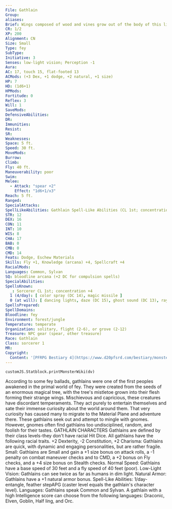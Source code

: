 ```yaml
---
File: Gathlain
Group: 
aliases: 
Brief: Wings composed of wood and vines grow out of the body of this lithesome fey.
CR: 1/2
XP: 200
Alignment: CN
Size: Small
Type: fey
SubType: 
Initiative: 3
Senses: low-light vision; Perception -1
Aura: 
AC: 17, touch 15, flat-footed 13
ACMods: (+3 Dex, +1 dodge, +2 natural, +1 size)
HP: 7
HD: (1d6+1)
HPMods: 
Fortitude: 0
Reflex: 3
Will: 1
SaveMods: 
DefensiveAbilities: 
DR: 
Immunities: 
Resist: 
SR: 
Weaknesses: 
Space: 5 ft.
Speed: 30 ft.
MoveMods: 
Burrow: 
Climb: 
Fly: 40 ft.
Maneuverability: poor
Swim: 
Melee: 
  - Attack: "spear +2"
    Effect: "1d6+1/x3"
Reach: 5 ft.
Ranged: 
SpecialAttacks: 
SpellLikeAbilities: Gathlain Spell-Like Abilities (CL 1st; concentration +4)  1/day-entangle, feather stepAPG   Bloodline Spell-Like Abilities (CL 1st; concentration +4)  6/day-laughing touch
STR: 12
DEX: 16
CON: 11
INT: 10
WIS: 8
CHA: 17
BAB: 0
CMB: 0
CMD: 14
Feats: Dodge, Eschew Materials
Skills: Fly +1, Knowledge (arcana) +4, Spellcraft +4
RacialMods: 
Languages: Common, Sylvan
SQ: bloodline arcana (+2 DC for compulsion spells)
SpecialAbilities: 
SpellsKnown:
  _: Sorcerer CL 1st; concentration +4
  1 (4/day): [ color spray (DC 14), magic missile ]
  0 (at will): [ dancing lights, daze (DC 15), ghost sound (DC 13), ray of frost ]
SpellsPrepared: 
SpellDomains: 
Bloodline: fey
Environment: forest/jungle
Temperature: temperate
Organization: solitary, flight (2-6), or grove (2-12)
Treasure: NPC gear (spear, other treasure)
Race: Gathlain
Class: sorcerer 1
MR: 
Copyright:
  Content: '[PFRPG Bestiary 4](https://www.d20pfsrd.com/bestiary/monster-listings/fey/gathlain/)'
---
```

```dataviewjs
customJS.Statblock.printMonsterWiki(dv)
```
According to some fey ballads, gathlains were one of the first peoples awakened in the primal world of fey. They were created from the seeds of an enormous magical tree, with the tree's mistletoe grown into their flesh forming their strange wings. Mischievous and capricious, these creatures have discordant temperaments. They act purely to entertain themselves and sate their immense curiosity about the world around them. That very curiosity has caused many to migrate to the Material Plane and adventure there. These gathlains seek out and attempt to mingle with gnomes. However, gnomes often find gathlains too undisciplined, random, and foolish for their tastes.  GATHLAIN CHARACTERS  Gathlains are defined by their class levels-they don't have racial Hit Dice. All gathlains have the following racial traits.  +2 Dexterity, -2 Constitution, +2 Charisma: Gathlains are quick, with dynamic and engaging personalities, but are rather fragile.  Small: Gathlains are Small and gain a +1 size bonus on attack rolls, a -1 penalty on combat maneuver checks and to CMD, a +2 bonus on Fly checks, and a +4 size bonus on Stealth checks.  Normal Speed: Gathlains have a base speed of 30 feet and a fly speed of 40 feet (poor).  Low-Light Vision: Gathlains can see twice as far as humans in dim light.  Natural Armor: Gathlains have a +1 natural armor bonus.  Spell-Like Abilities: 1/day-entangle, feather stepAPG (caster level equals the gathlain's character level).  Languages: Gathlains speak Common and Sylvan. A gathlain with a high Intelligence score can choose from the following languages: Draconic, Elven, Goblin, Half ling, and Orc.
